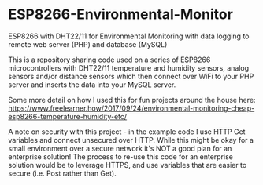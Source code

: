 # ESP8266-Environmental-Monitor
ESP8266 with DHT22/11 for Environmental Monitoring with data logging to remote web server (PHP) and database (MySQL)

This is a repository sharing code used on a series of ESP8266 microcontrollers with DHT22/11 temperature and humidity sensors, analog sensors and/or distance sensors which then connect over WiFi to your PHP server and inserts the data into your MySQL server.

Some more detail on how I used this for fun projects around the house here:
https://www.freelearner.how/2017/09/24/environmental-monitoring-cheap-esp8266-temperature-humidity-etc/

A note on security with this project - in the example code I use HTTP Get variables and connect unsecured over HTTP.  While this might be okay for a small environment over a secure network it's NOT a good plan for an enterprise solution!  The process to re-use this code for an enterprise solution would be to leverage HTTPS, and use variables that are easier to secure (i.e. Post rather than Get).
